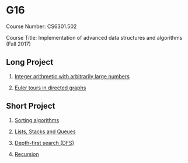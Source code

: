 G16
===

Course Number: CS6301.502

Course Title: Implementation of advanced data structures and algorithms (Fall 2017)

Long Project
------------

1.  [Integer arithmetic with arbitrarily large numbers](./lp1)

2.  [Euler tours in directed graphs](./lp2)

Short Project
-------------

1.  [Sorting algorithms](./sp1)

2.  [Lists, Stacks and Queues](./sp2)

3.  [Depth-first search (DFS)](./sp3)

4.  [Recursion](./sp4)
